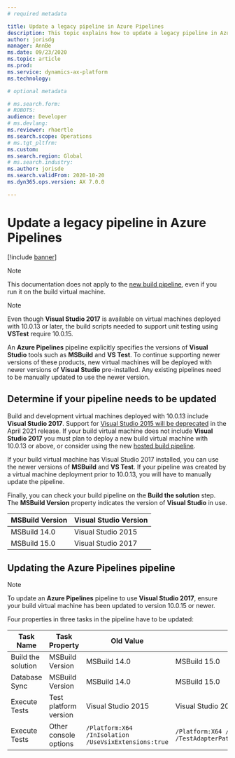 ```yaml
---
# required metadata

title: Update a legacy pipeline in Azure Pipelines
description: This topic explains how to update a legacy pipeline in Azure Pipelines to use a newer version of Visual Studio.
author: jorisdg
manager: AnnBe
ms.date: 09/23/2020
ms.topic: article
ms.prod: 
ms.service: dynamics-ax-platform
ms.technology: 

# optional metadata

# ms.search.form: 
# ROBOTS: 
audience: Developer
# ms.devlang: 
ms.reviewer: rhaertle
ms.search.scope: Operations
# ms.tgt_pltfrm: 
ms.custom:
ms.search.region: Global
# ms.search.industry: 
ms.author: jorisde
ms.search.validFrom: 2020-10-20
ms.dyn365.ops.version: AX 7.0.0

---
```


# Update a legacy pipeline in Azure Pipelines

[!include [banner](../includes/banner.md)]

> [!NOTE]
> This documentation does not apply to the [new build pipeline](hosted-build-automation.md), even if you run it on the build virtual machine.

> [!NOTE]
> Even though **Visual Studio 2017** is available on virtual machines deployed with 10.0.13 or later, the build scripts needed to support unit testing using **VSTest** require 10.0.15.

An **Azure Pipelines** pipeline explicitly specifies the versions of **Visual Studio** tools such as **MSBuild** and **VS Test**. To continue supporting newer versions of these products, new virtual machines will be deployed with newer versions of **Visual Studio** pre-installed. Any existing pipelines need to be manually updated to use the newer version.

## Determine if your pipeline needs to be updated

Build and development virtual machines deployed with 10.0.13 include **Visual Studio 2017**. Support for [Visual Studio 2015 will be deprecated](../get-started/removed-deprecated-features-platform-updates.md#platform-updates-for-version-10011-of-finance-and-operations-apps) in the April 2021 release. If your build virtual machine does not include **Visual Studio 2017** you must plan to deploy a new build virtual machine with 10.0.13 or above, or consider using the new [hosted build pipeline](hosted-build-automation.md).

If your build virtual machine has Visual Studio 2017 installed, you can use the newer versions of **MSBuild** and **VS Test**. If your pipeline was created by a virtual machine deployment prior to 10.0.13, you will have to manually update the pipeline.

Finally, you can check your build pipeline on the **Build the solution** step. The **MSBuild Version** property indicates the version of **Visual Studio** in use.

| MSBuild Version | Visual Studio Version |
|---|---|
| MSBuild 14.0 | Visual Studio 2015 |
| MSBuild 15.0 | Visual Studio 2017 |

## Updating the Azure Pipelines pipeline

> [!NOTE]
> To update an **Azure Pipelines** pipeline to use **Visual Studio 2017**, ensure your build virtual machine has been updated to version 10.0.15 or newer.

Four properties in three tasks in the pipeline have to be updated:

| Task Name | Task Property | Old Value | New Value|
| --- | --- | --- | ---|
| Build the solution | MSBuild Version | MSBuild 14.0 | MSBuild 15.0 |
| Database Sync | MSBuild Version | MSBuild 14.0 | MSBuild 15.0 |
| Execute Tests | Test platform version | Visual Studio 2015 | Visual Studio 2017 |
| Execute Tests | Other console options | `/Platform:X64 /InIsolation /UseVsixExtensions:true` | `/Platform:X64 /InIsolation /TestAdapterPath:"$(VsixExtensionFolder)"` |
